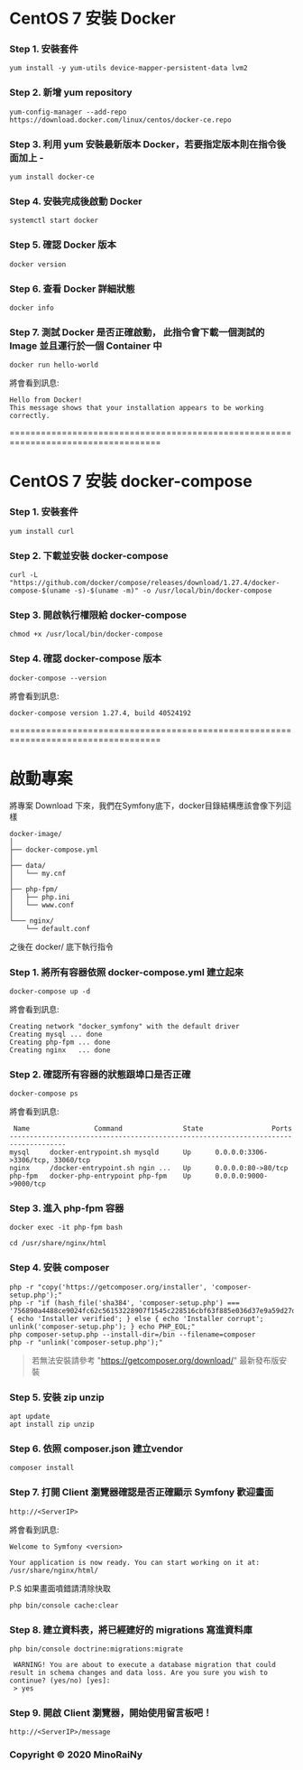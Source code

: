 # CentOS 7 安裝 Docker

### Step 1. 安裝套件
```
yum install -y yum-utils device-mapper-persistent-data lvm2
```
### Step 2. 新增 yum repository
```
yum-config-manager --add-repo https://download.docker.com/linux/centos/docker-ce.repo
```
### Step 3. 利用 yum 安裝最新版本 Docker，若要指定版本則在指令後面加上 -<version>
```
yum install docker-ce
```
### Step 4. 安裝完成後啟動 Docker
```
systemctl start docker
```
### Step 5. 確認 Docker 版本
```
docker version
```
### Step 6. 查看 Docker 詳細狀態
```
docker info
```
### Step 7. 測試 Docker 是否正確啟動， 此指令會下載一個測試的 Image 並且運行於一個 Container 中
```
docker run hello-world
```
將會看到訊息:
```
Hello from Docker!
This message shows that your installation appears to be working correctly.
```
===================================================================================

# CentOS 7 安裝 docker-compose

### Step 1. 安裝套件
```
yum install curl
```
### Step 2. 下載並安裝 docker-compose
```
curl -L "https://github.com/docker/compose/releases/download/1.27.4/docker-compose-$(uname -s)-$(uname -m)" -o /usr/local/bin/docker-compose
```
### Step 3. 開啟執行權限給 docker-compose
```
chmod +x /usr/local/bin/docker-compose
```
### Step 4. 確認 docker-compose 版本
```
docker-compose --version
```
將會看到訊息:
```
docker-compose version 1.27.4, build 40524192
```
===================================================================================

# 啟動專案

將專案 Download 下來，我們在Symfony底下，docker目錄結構應該會像下列這樣
```
docker-image/
│
├── docker-compose.yml
│
├── data/
│   └── my.cnf   
│
├── php-fpm/
│   ├── php.ini
│   └── www.conf
│
└─── nginx/
    └── default.conf
```

之後在 docker/ 底下執行指令

### Step 1. 將所有容器依照 docker-compose.yml 建立起來
```
docker-compose up -d
```
將會看到訊息:
```
Creating network "docker_symfony" with the default driver
Creating mysql ... done
Creating php-fpm ... done
Creating nginx   ... done
```

### Step 2. 確認所有容器的狀態跟埠口是否正確
```
docker-compose ps
```
將會看到訊息:
```
 Name                Command               State                 Ports
------------------------------------------------------------------------------------
mysql     docker-entrypoint.sh mysqld      Up      0.0.0.0:3306->3306/tcp, 33060/tcp
nginx     /docker-entrypoint.sh ngin ...   Up      0.0.0.0:80->80/tcp
php-fpm   docker-php-entrypoint php-fpm    Up      0.0.0.0:9000->9000/tcp
```

### Step 3. 進入 php-fpm 容器
```
docker exec -it php-fpm bash

cd /usr/share/nginx/html
```

### Step 4. 安裝 composer
```
php -r "copy('https://getcomposer.org/installer', 'composer-setup.php');"
php -r "if (hash_file('sha384', 'composer-setup.php') === '756890a4488ce9024fc62c56153228907f1545c228516cbf63f885e036d37e9a59d27d63f46af1d4d07ee0f76181c7d3') { echo 'Installer verified'; } else { echo 'Installer corrupt'; unlink('composer-setup.php'); } echo PHP_EOL;"
php composer-setup.php --install-dir=/bin --filename=composer
php -r "unlink('composer-setup.php');"
```
> 若無法安裝請參考 "https://getcomposer.org/download/" 最新發布版安裝

### Step 5. 安裝 zip unzip
```
apt update
apt install zip unzip
```

### Step 6. 依照 composer.json 建立vendor
```
composer install
```

### Step 7. 打開 Client 瀏覽器確認是否正確顯示 Symfony 歡迎畫面
```
http://<ServerIP>
```
將會看到訊息:
```
Welcome to Symfony <version>

Your application is now ready. You can start working on it at:
/usr/share/nginx/html/
```
P.S 如果畫面噴錯請清除快取
```
php bin/console cache:clear
```

### Step 8. 建立資料表，將已經建好的 migrations 寫進資料庫
```
php bin/console doctrine:migrations:migrate

 WARNING! You are about to execute a database migration that could result in schema changes and data loss. Are you sure you wish to continue? (yes/no) [yes]:
 > yes

```

### Step 9. 開啟 Client 瀏覽器，開始使用留言板吧！
```
http://<ServerIP>/message
```



### Copyright © 2020 MinoRaiNy
    

